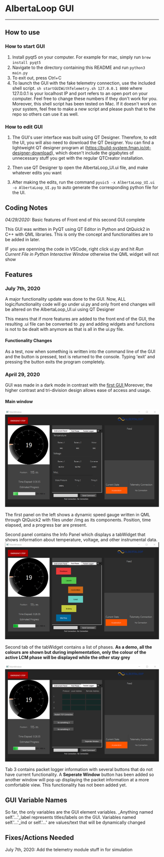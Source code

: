 # AlbertaLoop GUI

---

## How to use

### How to start GUI

1. Install pyqt5 on your computer. For example for mac, simply run `brew install pyqt5`
2. Navigate to the directory containing this README and run `python3 main.py`
3. To exit out, press Ctrl+C
4. To launch the GUI with the fake telemetry connection, use the included shell script. `sh startGUIWithTelemetry.sh 127.0.0.1 8000` where 127.0.0.1 is your localhost IP and port refers to an open port on your computer. Feel free to change these numbers if they don't work for you. Moreover, this shell script has been tested on Mac. If it doesn't work on your system, feel free to make a new script and please push that to the repo so others can use it as well.

### How to edit GUI

1. The GUI's user interface was built using QT Designer. Therefore, to edit the UI, you will also need to download the QT Designer. You can find a lightweight QT designer program at (https://build-system.fman.io/qt-designer-download), which doesn't include the gigabytes of unnecessary stuff you get with the regular QTCreator installation.

2. Then use QT Designer tp open the AlbertaLoop_UI.ui file, and make whatever edits you want

3. After making the edits, run the command `pyuic5 -x AlbertaLoop_UI.ui -o AlbertaLoop_UI.py` to auto generate the corresponding python file for the UI.

## Coding Notes

_04/29/2020:_ Basic features of Front end of this second GUI complete

This GUI was written in PyQT using QT Editor in Python and QtQuick2 in C++ with QML libraries. This is only the concept and functionalities are to be added in later.

IF you are openning the code in VSCode, right click ui.py and hit _Run Current File in Python Interactive Window_ otherwise the QML widget will not show

## Features

### July 7th, 2020

A major functionality update was done to the GUI. Now, ALL logic/functionality code will go under ui.py and only front end changes will be altered on the AlbertaLoop_UI.ui using QT Designer

This means that if more features are added to the front end of the GUI, the resulting .ui file can be converted to .py and adding widgets and functions is not to be dealt with anymore as that is all in the ui.py file.

#### Functionality Changes

As a test, now when something is written into the command line of the GUI and the button is pressed, text is returned to the console.
Typing 'exit' and pressing the button exits the program completely.

### April 29, 2020

GUI was made in a dark mode in contrast with the [first GUI ](https://github.com/albertaloop/T_SWE_2019_2020/tree/hsprabhakar-patch-1 "first GUI ")
Moreover, the higher contrast and tri-division design allows ease of access and usage.

#### Main window

[![main_window](https://github.com/albertaloop/T_SWE_2019_2020/blob/hsprabhakar-patch-1_qml/GUI/screenshots/main_window.png?raw=true "main_window")](https://raw.githubusercontent.com/albertaloop/T_SWE_2019_2020/hsprabhakar-patch-1_qml/GUI/screenshots/main_window.png?token=ALYW23764NDGETHBES647DC6WOEOA "main_window")

The first panel on the left shows a dynamic speed gauge written in QML through QtQuick2 with files under /img as its components. Position, time elapsed, and a progress bar are present.

Second panel contains the Info Panel which displays a tabWidget that shows information about temperature, voltage, and other instrumental data.
[![Pod Phase](https://raw.githubusercontent.com/albertaloop/T_SWE_2019_2020/hsprabhakar-patch-1_qml/GUI/screenshots/pod_state.png?token=ALYW23ZJUAXSVCWUCF5PUTC6WOE26 "Pod Phase")](https://raw.githubusercontent.com/albertaloop/T_SWE_2019_2020/hsprabhakar-patch-1_qml/GUI/screenshots/pod_state.png?token=ALYW23ZJUAXSVCWUCF5PUTC6WOE26 "Pod Phase")

Second tab of the tabWidget contains a list of phases. **As a demo, all the colours are shown but during implementation, only the colour of the active LCM phase will be displayed while the other stay grey**

[![Packet Logger](https://raw.githubusercontent.com/albertaloop/T_SWE_2019_2020/hsprabhakar-patch-1_qml/GUI/screenshots/packet_logger.png?token=ALYW234P2HQROKCLKQP7JK26WOFFG "Packet Logger")](https://raw.githubusercontent.com/albertaloop/T_SWE_2019_2020/hsprabhakar-patch-1_qml/GUI/screenshots/packet_logger.png?token=ALYW234P2HQROKCLKQP7JK26WOFFG "Packet Logger")

Tab 3 contains packet logger information with several buttons that do not have current functionality. A **Seperate Window** button has been added so another window will pop up displaying the packet information at a more comfortable view. This functionality has not been added yet.

## GUI Variable Names

So far, the only variables are the GUI element variables. \_Anything named self.'...'\_label represents titles/labels on the GUI. Variables named self.'...'\_ind or self.'...' are values/text that will be dynamically changed

## Fixes/Actions Needed

July 7th, 2020:
Add the telemetry module stuff in for simulation
